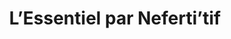 ---
title: "L’Essentiel par Neferti’tif"
url: /pontarlier/lessentiel-par-nefertitif/
shop: beauté
---